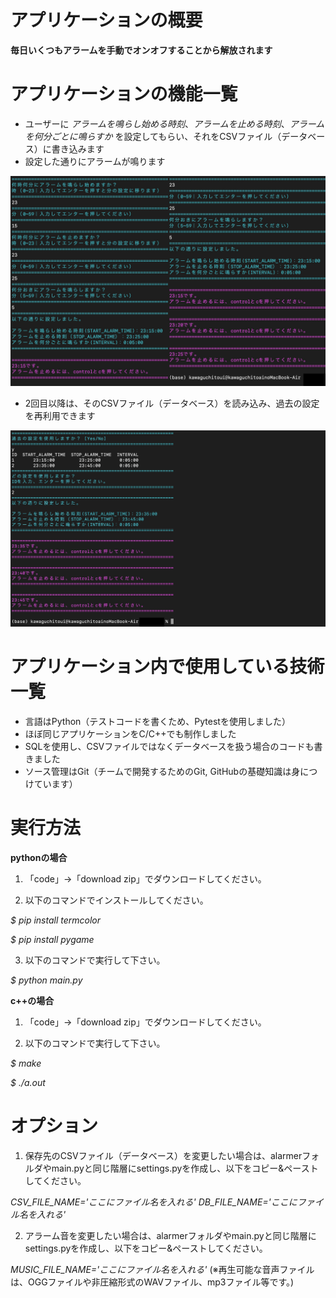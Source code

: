 # アプリケーションの概要

__毎日いくつもアラームを手動でオンオフすることから解放されます__

# アプリケーションの機能一覧

* ユーザーに _アラームを鳴らし始める時刻_、_アラームを止める時刻_、_アラームを何分ごとに鳴らすか_ を設定してもらい、それをCSVファイル（データベース）に書き込みます
* 設定した通りにアラームが鳴ります

![Alt text](/alarmer/documents/sample.JPG)

* 2回目以降は、そのCSVファイル（データベース）を読み込み、過去の設定を再利用できます

![Alt text](/alarmer/documents/sample2.JPG)

# アプリケーション内で使用している技術一覧
* 言語はPython（テストコードを書くため、Pytestを使用しました）
* ほぼ同じアプリケーションをC/C++でも制作しました
* SQLを使用し、CSVファイルではなくデータベースを扱う場合のコードも書きました
* ソース管理はGit（チームで開発するためのGit, GitHubの基礎知識は身につけています）

# 実行方法

__pythonの場合__
1. 「code」→「download zip」でダウンロードしてください。

2. 以下のコマンドでインストールしてください。

_$ pip install termcolor_

_$ pip install pygame_

3. 以下のコマンドで実行して下さい。

_$ python main.py_

__c++の場合__
1. 「code」→「download zip」でダウンロードしてください。

2. 以下のコマンドで実行して下さい。

_$ make_

_$ ./a.out_

# オプション

1. 保存先のCSVファイル（データベース）を変更したい場合は、alarmerフォルダやmain.pyと同じ階層にsettings.pyを作成し、以下をコピー&ペーストしてください。

_CSV_FILE_NAME='ここにファイル名を入れる'_
_DB_FILE_NAME='ここにファイル名を入れる'_

2. アラーム音を変更したい場合は、alarmerフォルダやmain.pyと同じ階層にsettings.pyを作成し、以下をコピー&ペーストしてください。

_MUSIC_FILE_NAME='ここにファイル名を入れる'_ (※再生可能な音声ファイルは、OGGファイルや非圧縮形式のWAVファイル、mp3ファイル等です。)
